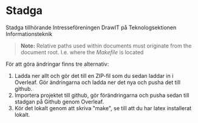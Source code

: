 Stadga
========

Stadga tillhörande Intresseföreningen DrawIT på Teknologsektionen Informationsteknik


> **Note:**
> Relative paths used within documents must originate from the document root. I.e. where the *Makefile* is located

För att göra ändringar finns tre alternativ:

1. Ladda ner allt och gör det till en ZIP-fil som du sedan laddar in i Overleaf. Gör ändringarna och ladda ner det nya och pusha det till github.
2. Importera projektet till github, gör förändringarna och pusha sedan till stadgan på Github genom Overleaf.
3. Kör det lokalt genom att skriva "make", se till att du har latex installerat lokalt.
